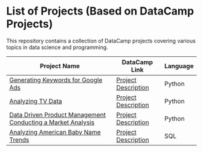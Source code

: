 <h1>List of Projects (Based on DataCamp Projects)</h1>

<p>This repository contains a collection of DataCamp projects covering various topics in data science and programming.</p>

<table align="center">
  <thead>
    <tr>
      <th>Project Name</th>
      <th>DataCamp Link</th>
      <th>Language</th>
    </tr>
  </thead>
  <tbody>
    <tr>
      <td><a href="https://github.com/Kasiek123/DataCamp_projects/blob/main/Generating%20Keywords%20for%20Google%20Ads.ipynb">Generating Keywords for Google Ads
</a></td>
      <td><a href="https://www.datacamp.com/projects/400">Project Description</a></td>
      <td>Python</td>
    </tr>
    <tr>
      <td><a href="https://github.com/Kasiek123/DataCamp_projects/blob/main/Analyzing%20TV%20Data/Analyzing_TV_Data.ipynb">Analyzing TV Data
</a></td>
      <td><a href="https://www.datacamp.com/projects/684">Project Description</a></td>
      <td>Python</td>
    </tr>
    <tr>
      <td><a href="https://github.com/Kasiek123/DataCamp_projects/blob/main/Data%20Driven%20Product%20Management%20Conducting%20a%20Market%20Analysis/data_driven_product_management.ipynb">Data Driven Product Management Conducting a Market Analysis
</a></td>
      <td><a href="https://www.datacamp.com/projects/1684">Project Description</a></td>
      <td>Python</td>
    </tr>
        <tr>
      <td><a href="https://github.com/Kasiek123/DataCamp_projects/blob/main/Analyzing%20American%20Baby%20Name%20Trends/notebook.ipynb">Analyzing American Baby Name Trends
</a></td>
      <td><a href="https://www.datacamp.com/projects/1441">Project Description</a></td>
      <td>SQL</td>
    </tr>
  </tbody>
</table>
